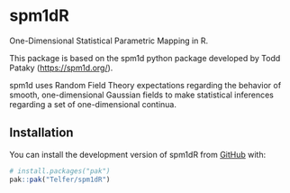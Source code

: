 # spm1dR

One-Dimensional Statistical Parametric Mapping in R.

This package is based on the spm1d python package developed by Todd Pataky (https://spm1d.org/).

spm1d uses Random Field Theory expectations regarding the behavior of smooth, one-dimensional Gaussian fields to make statistical inferences regarding a set of one-dimensional continua.

## Installation

You can install the development version of spm1dR from [GitHub](https://github.com/) with:

``` r
# install.packages("pak")
pak::pak("Telfer/spm1dR")
```
